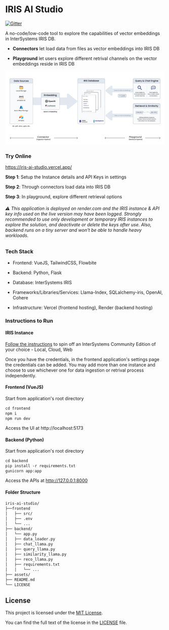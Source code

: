 # IRIS AI Studio

[![Gitter](https://img.shields.io/badge/Available%20on-Intersystems%20Open%20Exchange-00b2a9.svg)](https://openexchange.intersystems.com/package/iris-ai-studio)

A no-code/low-code tool to explore the capabilities of vector embeddings in InterSystems IRIS DB. 

- **Connectors** let load data from files as vector embeddings into IRIS DB

- **Playground** let users explore different retrival channels on the vector embeddings reside in IRIS DB

![Process Flow](assets/pipeline.png)

### Try Online
https://iris-ai-studio.vercel.app/

**Step 1**: Setup the Instance details and API Keys in settings

**Step 2**: Through connectors load data into IRIS DB

**Step 3**: In playground, explore different retrieval options

###### ⚠️ This application is deployed on render.com and the IRIS instance & API key info used on the live version may have been logged. Strongly recommended to use only development or temporary IRIS instances to explore the solution, and deactivate or delete the keys after use. Also, backend runs on a tiny server and won't be able to handle heavy workloads.

### Tech Stack

- Frontend: VueJS, TailwindCSS, Flowbite
  
- Backend: Python, Flask
  
- Database: InterSystems IRIS

- Frameworks/Libraries/Services: Llama-Index, SQLalchemy-iris, OpenAI, Cohere
  
- Infrastructure: Vercel (frontend hosting), Render (backend hosting)

### Instructions to Run

#### IRIS Instance

[Follow the instructions](https://docs.intersystems.com/irislatest/csp/docbook/DocBook.UI.Page.cls?KEY=ACLOUD) to spin off an InterSystems Community Edition of your choice - Local, Cloud, Web 

Once you have the credentials, in the frontend application's settings page the credentials can be added. You may add more than one instance and choose to use whichever one for data ingestion or retrival process independently. 

#### Frontend (VueJS)

Start from application's root directory

```
cd frontend
npm i
npm run dev
```

Access the UI at http://localhost:5173

#### Backend (Python)

Start from application's root directory

```
cd backend
pip install -r requirements.txt
gunicorn app:app
```

Access the APIs at http://127.0.0.1:8000

#### Folder Structure

```
iris-ai-studio/
├──frontend                
│   ├── src/
│   ├── .env                 
│   └── ...
├── backend/
│   └── app.py
│   ├── data_loader.py
│   ├── chat_llama.py
│   ├── query_llama.py
│   ├── similarity_llama.py
│   ├── reco_llama.py
│   ├── requirements.txt
│   │   └── ...
├── assets/
├── README.md
└── LICENSE
```

## License

This project is licensed under the [MIT License](LICENSE).

You can find the full text of the license in the [LICENSE](LICENSE) file.



